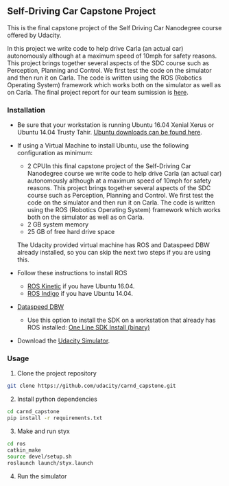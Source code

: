 ## Self-Driving Car Capstone Project

This is the final capstone project of the Self Driving Car Nanodegree course offered by Udacity.

In this project we write code to help drive Carla (an actual car) autonomously although at a maximum speed of 10mph for safety reasons. This project brings together several aspects of the SDC course such as Perception, Planning and Control. We first test the code on the simulator and then run it on Carla. The code is written using the ROS (Robotics Operating System) framework which works both on the simulator as well as on Carla. The final project report for our team sumission is [here](https://github.com/DeniseJames/CarND-Capstone/blob/master/SDC%20Capstone%20Project.pdf). 

### Installation 

* Be sure that your workstation is running Ubuntu 16.04 Xenial Xerus or Ubuntu 14.04 Trusty Tahir. [Ubuntu downloads can be found here](https://www.ubuntu.com/download/desktop). 
* If using a Virtual Machine to install Ubuntu, use the following configuration as minimum:
  * 2 CPUIn this final capstone project of the Self-Driving Car Nanodegree course we write code to help drive Carla (an actual car) autonomously although at a maximum speed of 10mph for safety reasons. This project brings together several aspects of the SDC course such as Perception, Planning and Control. We first test the code on the simulator and then run it on Carla. The code is written using the ROS (Robotics Operating System) framework which works both on the simulator as well as on Carla.
  * 2 GB system memory
  * 25 GB of free hard drive space
  
  The Udacity provided virtual machine has ROS and Dataspeed DBW already installed, so you can skip the next two steps if you are using this.

* Follow these instructions to install ROS
  * [ROS Kinetic](http://wiki.ros.org/kinetic/Installation/Ubuntu) if you have Ubuntu 16.04.
  * [ROS Indigo](http://wiki.ros.org/indigo/Installation/Ubuntu) if you have Ubuntu 14.04.
* [Dataspeed DBW](https://bitbucket.org/DataspeedInc/dbw_mkz_ros)
  * Use this option to install the SDK on a workstation that already has ROS installed: [One Line SDK Install (binary)](https://bitbucket.org/DataspeedInc/dbw_mkz_ros/src/81e63fcc335d7b64139d7482017d6a97b405e250/ROS_SETUP.md?fileviewer=file-view-default)
* Download the [Udacity Simulator](https://github.com/udacity/self-driving-car-sim/releases/tag/v0.1).

### Usage

1. Clone the project repository
```bash
git clone https://github.com/udacity/carnd_capstone.git
```

2. Install python dependencies
```bash
cd carnd_capstone
pip install -r requirements.txt
```
3. Make and run styx
```bash
cd ros
catkin_make
source devel/setup.sh
roslaunch launch/styx.launch
```
4. Run the simulator



